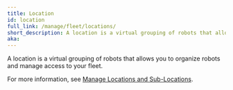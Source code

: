 ```yaml
---
title: Location
id: location
full_link: /manage/fleet/locations/
short_description: A location is a virtual grouping of robots that allows you to organize robots and manage access to your fleet.
aka:
---
```


A location is a virtual grouping of robots that allows you to organize robots and manage access to your fleet.

For more information, see [Manage Locations and Sub-Locations](/manage/fleet/locations/).
